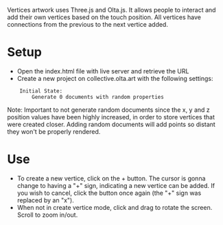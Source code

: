 Vertices artwork uses Three.js and Olta.js.
It allows people to interact and add their own vertices based on the touch position.
All vertices have connections from the previous to the next vertice added.

# Setup

- Open the index.html file with live server and retrieve the URL
- Create a new project on collective.olta.art with the following settings:

```
    Initial State:
        Generate 0 documents with random properties
```

Note: Important to not generate random documents since the x, y and z position values have been highly increased, in order to store vertices that were created closer. Adding random documents will add points so distant they won't be properly rendered.

# Use

- To create a new vertice, click on the + button. The cursor is gonna change to having a "+" sign, indicating a new vertice can be added. If you wish to cancel, click the button once again (the "+" sign was replaced by an "x").
- When not in create vertice mode, click and drag to rotate the screen. Scroll to zoom in/out.
